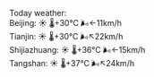 Today weather:  
Beijing: ☀️   🌡️+30°C 🌬️←11km/h  
Tianjin: ☀️   🌡️+30°C 🌬️↖22km/h  
Shijiazhuang: ☀️   🌡️+36°C 🌬️←15km/h  
Tangshan: ☀️   🌡️+37°C 🌬️↖24km/h  
